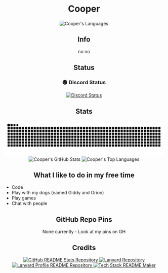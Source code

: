 <h1 align="center">Cooper</h1>

<p align="center">
<img align="center" src="https://github-readme-tech-stack.vercel.app/api/cards?title=Cooper%27s+Languages&align=center&fontFamily=Gotham+Black&showBorder=false&lineCount=1&theme=catppuccin_mocha&bg=%231e1e2e&badge=%23181825&border=%236c7086&titleColor=%2394e2d5&line1=javascript%2CJavaScript%2CF0DB4F%3Bhtml5%2CHTML%2CF16529%3Bcplusplus%2CC%2B%2B%2C2872cf%3Blua%2CLua%2C2041d7%3B" alt="Cooper's Languages" /></p>

<h2 align="center">Info</h2>
<p align="center">no no</p>

<h2 align="center">Status</h2>
<h3 align="center">🟢 Discord Status</h3>
<p align="center">
  <a href="https://discord.com/users/594864203102158859">
    <img src="https://lanyard.cnrad.dev/api/594864203102158859?hideDiscrim=true&idleMessage=I%20am%20currently%20not%20playing%20anything%20at%20the%20moment.&bg=1e1e2e&showDisplayName=true" alt="Discord Status" />
  </a>
</p>

[//]: # (remove riitag)
[/]: # (https://tag.rc24.xyz/594864203102158859/tag.png <- pic | link -> https://tag.rc24.xyz/594864203102158859)
<h2 align="center">Stats</h2>
<p align="center">
<picture><source media="(prefers-color-scheme: dark)" srcset="https://raw.githubusercontent.com/coopeeo/coopeeo/snekOutput/github-snake-dark.svg" /><source media="(prefers-color-scheme: light)" srcset="https://raw.githubusercontent.com/coopeeo/coopeeo/snekOutput/github-snake.svg" /><img alt="github-snake" src="https://raw.githubusercontent.com/coopeeo/coopeeo/snekOutput/github-snake.svg" /></picture>
<img src="https://readme-stats-selfhost-git-main-coopplayzz.vercel.app/api?username=coopeeo&bg_color=1e1e2e&text_color=cdd6f4&icon_color=cba6f7&title_color=94e2d5&hide_border=true#gh-dark-mode-only" alt="Cooper's GitHub Stats" />
<img src="https://readme-stats-selfhost-git-main-coopplayzz.vercel.app/api/top-langs/?username=coopeeo&bg_color=1e1e2e&text_color=cdd6f4&icon_color=cba6f7&title_color=94e2d5&hide_border=true#gh-dark-mode-only" alt="Cooper's Top Languages" />
</p>

<h2 align="center">What I like to do in my free time</h2>
<ul>
  <li>Code</li>
  <li>Play with my dogs (named Giddy and Orion)</li>
  <li>Play games</li>
  <li>Chat with people</li>
</ul>

<h2 align="center">GitHub Repo Pins</h2>
<p align="center">None currently - Look at my pins on GH</p>

<h2 align="center">Credits</h2>
<p align="center">
  <a href="https://github.com/anuraghazra/github-readme-stats">
    <img src="https://readme-stats-selfhost-git-main-coopplayzz.vercel.app/api/pin/?username=anuraghazra&bg_color=1e1e2e&text_color=cdd6f4&icon_color=cba6f7&title_color=94e2d5&repo=github-readme-stats" alt="GitHub README Stats Repository" />
  </a>
  <a href="https://github.com/Phineas/lanyard">
    <img src="https://readme-stats-selfhost-git-main-coopplayzz.vercel.app/api/pin/?username=phineas&bg_color=1e1e2e&text_color=cdd6f4&icon_color=cba6f7&title_color=94e2d5&repo=lanyard" alt="Lanyard Repository" />
  </a>
  <a href="https://github.com/cnrad/lanyard-profile-readme">
    <img src="https://readme-stats-selfhost-git-main-coopplayzz.vercel.app/api/pin/?username=cnrad&bg_color=1e1e2e&text_color=cdd6f4&icon_color=cba6f7&title_color=94e2d5&repo=lanyard-profile-readme" alt="Lanyard Profile README Repository" />
  </a>
  <a href="https://github-readme-tech-stack.vercel.app/">
    <img src="https://readme-stats-selfhost-git-main-coopplayzz.vercel.app/api/pin/?username=0l1v3rr&bg_color=1e1e2e&text_color=cdd6f4&icon_color=cba6f7&title_color=94e2d5&repo=github-readme-tech-stack" alt="Tech Stack README Maker" />
  </a>
  <!--a href="https://github.com/RiiConnect24/RiiTag">
    <img src="https://readme-stats-selfhost-git-main-coopplayzz.vercel.app/api/pin/?username=RiiConnect24&bg_color=1e1e2e&text_color=cdd6f4&icon_color=cba6f7&title_color=94e2d5&repo=RiiTag" alt="RiiTag" />
  </a-->
</p>
